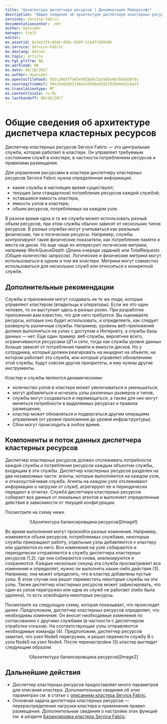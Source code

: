 ```yaml
---
title: "Архитектура диспетчера ресурсов | Документация Майкрософт"
description: "Общие сведения об архитектуре диспетчера кластерных ресурсов Service Fabric."
services: service-fabric
documentationcenter: .net
author: masnider
manager: timlt
editor: 
ms.assetid: 6c4421f9-834b-450c-939f-1cb4ff456b9b
ms.service: Service-Fabric
ms.devlang: dotnet
ms.topic: article
ms.tgt_pltfrm: NA
ms.workload: NA
ms.date: 08/18/2017
ms.author: masnider
ms.openlocfilehash: 565c20637fa93ed92bb6c52e585a4b70bdeb6f8c
ms.sourcegitcommit: 50e23e8d3b1148ae2d36dad3167936b4e52c8a23
ms.translationtype: MT
ms.contentlocale: ru-RU
ms.lasthandoff: 08/18/2017
---
```

# <a name="cluster-resource-manager-architecture-overview"></a>Общие сведения об архитектуре диспетчера кластерных ресурсов
Диспетчер кластерных ресурсов Service Fabric — это центральная служба, которая работает в кластере. Он управляет требуемым состоянием служб в кластере, в частности потреблением ресурсов и правилами размещения. 

Для управления ресурсами в кластере диспетчеру кластерных ресурсов Service Fabric нужна определенная информация:

- какие службы в настоящее время существуют;
- текущее (или стандартное) потребление ресурсов каждой службой; 
- оставшаяся емкость кластера; 
- емкость узлов в кластере; 
- объем ресурсов, потребляемых на каждом узле.

В разное время одна и та же служба может использовать разный объем ресурсов, при этом службы обычно зависят от нескольких типов ресурсов. В разных службах могут учитываться как реальные физические, так и логические ресурсы. Например, службы контролируют такие физические показатели, как потребление памяти и места на диске. Но еще чаще их интересуют логические метрики, например WorkQueueDepth (Длина очереди заданий) или TotalRequests (Общее количество запросов). Логические и физические метрики могут использоваться в одном и том же кластере. Метрики могут совместно использоваться для нескольких служб или относиться к конкретной службе.

## <a name="other-considerations"></a>Дополнительные рекомендации
Службы и приложения могут создавать не те же люди, которые управляют кластером (владельцы и операторы). Если же это один человек, то он выступает здесь в разных ролях. При разработке приложения вам известно, что для него требуется. Вы оцениваете ресурсы, которые оно будет использовать, и определяете, как следует развернуть различные службы. Например, уровень веб-приложений должен выполняться на узлах с доступом к Интернету, а службы базы данных — нет. Еще один пример: веб-службы, вероятнее всего, ограничиваются ресурсами ЦП и сети, тогда как службы уровня данных больше зависят от потребления памяти и емкости дисков. Но у сотрудника, который должен реагировать на инцидент на объекте, на котором работает эта служба, или который управляет обновлением этой службы, будут совсем другие приоритеты, и ему нужны другие инструменты. 

Кластер и службы являются динамическими:

- количество узлов в кластере может увеличиваться и уменьшаться;
- могут добавляться и исчезать узлы различных размеров и типов;
- службы могут создаваться и перемещаться, а также для них могут меняться потребности в выделяемых ресурсах и правила размещения;
- кластер может обновляться и подвергаться другим операциям управления (от уровня приложения до уровня инфраструктуры).
- Сбои могут происходить в любое время.

## <a name="cluster-resource-manager-components-and-data-flow"></a>Компоненты и поток данных диспетчера кластерных ресурсов
Диспетчер кластерных ресурсов должен отслеживать потребности каждой службы и потребление ресурсов каждым объектом службы, входящим в эти службы. Диспетчер кластерных ресурсов разделен на две независимых части: агенты, которые выполняются на каждом узле, и отказоустойчивая служба. Агенты на каждом узле отслеживают информацию о нагрузке от служб, агрегируют ее и периодически передают в отчетах. Служба диспетчера кластерных ресурсов собирает все данные от локальных агентов и выполняет определенные действия в зависимости от текущей конфигурации.

Посмотрите на схему ниже.

<center>
![Архитектура балансировщика ресурсов][Image1]
</center>

Во время выполнения могут произойти разные изменения. Например, изменяется объем ресурсов, потребляемых службами, некоторые службы прекращают работу, отдельные узлы добавляются к кластеру или удаляются из него. Все изменения на узле собираются и периодически отправляются в службу диспетчера кластерных ресурсов (1,2), где они собираются снова, анализируются и сохраняются. Каждые несколько секунд эта служба просматривает все изменения и определяет, нужно ли выполнять какие-либо действия (3). Например, она может определить, что в кластер добавлены пустые узлы. В этом случае она решит переместить некоторые службы на эти узлы. Также диспетчер кластерных ресурсов может зафиксировать, что один из узлов перегружен или одна из служб не работает (либо была удалена), то есть освободила некоторые ресурсы.

Посмотрите на следующую схему, которая показывает, что происходит далее. Предположим, диспетчер кластерных ресурсов определяет, что необходимы изменения. Он вносит необходимые изменения по согласованию с другими службами (в частности с диспетчером отработки отказов). На соответствующие узлы отправляются необходимые команды (4). Предположим, диспетчер ресурсов заметил, что узел Node5 перегружен, и решил перенести службу B с узла Node5 на узел Node4. После перенастройки (5) кластер выглядит следующим образом:

<center>
![Архитектура балансировщика ресурсов][Image2]
</center>

## <a name="next-steps"></a>Дальнейшие действия
- Диспетчер кластерных ресурсов предоставляет много параметров для описания кластера. Дополнительные сведения об этих параметрах см. в статье с [описанием кластера Service Fabric](./service-fabric-cluster-resource-manager-cluster-description.md).
- Основная задача диспетчера кластерных ресурсов — перераспределение нагрузки кластера и применение правил размещения. Дополнительные сведения о настройке этих функций см. в разделе [Балансировка кластера Service Fabric](./service-fabric-cluster-resource-manager-balancing.md).

[Image1]:./media/service-fabric-cluster-resource-manager-architecture/Service-Fabric-Resource-Manager-Architecture-Activity-1.png
[Image2]:./media/service-fabric-cluster-resource-manager-architecture/Service-Fabric-Resource-Manager-Architecture-Activity-2.png
